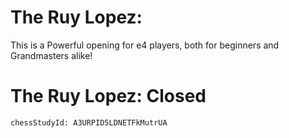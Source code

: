 
# The Ruy Lopez: 

This is a Powerful opening for e4 players, both for beginners and Grandmasters alike!

# The Ruy Lopez: Closed
```chessStudy
chessStudyId: A3URPID5LDNETFkMutrUA
```
